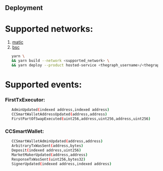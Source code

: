 ## Deployment

# Supported networks: 
1. [matic](https://thegraph.com/hosted-service/subgraph/danylocodecare/v1-polygon-bitoftrade-css)
2. [bsc](https://thegraph.com/hosted-service/subgraph/danylocodecare/v1-bsc-bitoftrade-css)

```bash
   yarn \ 
   && yarn build --network <supported_network> \ 
   && yarn deploy --product hosted-service <thegraph_username>/<thegraph_service_name>
```

# Supported events: 

### FirstTxExecutor:

```bash
   AdminUpdated(indexed address,indexed address)
   CCSmartWalletAddressUpdated(address,address)
   FirstPartOfSwapExecuted(uint256,address,uint256,address,uint256)
```

### CCSmartWallet:
```bash
   CCSmartWalletAdminUpdated(address,address)
   ArbitraryTxWasSent(address,bytes)
   Deposit(indexed address,uint256)
   MarketMakerUpdated(address,address)
   ResponseTxWasSent(uint256,bytes32)
   SignerUpdated(indexed address,indexed address)
```